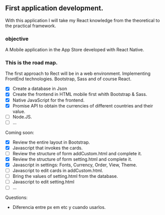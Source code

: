 ## First application development.

With this application I will take my React knowledge from the theoretical to the practical framework.

### objective

A Mobile application in the App Store developed with React Native.

### This is the road map.

The first approach to Rect will be in a web environment. Implementing FrontEnd technologies. Bootstrap, Sass and of course React.

- [x] Create a database in Json
- [x] Create the frontend in HTML mobile first whith Bootstrap & Sass.
- [x] Native JavaScript for the frontend.
- [x] Promise API to obtain the currencies of different countries and their value.
- [ ] Node.JS.
- [ ] ...

Coming soon:

- [x] Review the entire layout in Bootstrap.
- [x] Javascript that invokes the cards.
- [ ] Review the structure of form addCustom.html and complete it.
- [x] Review the structure of form setting.html and complete it.
- [x] Javascript in settings: Fonts, Currency, Order, View, Theme.
- [ ] Javascript to edit cards in addCustom.html.
- [ ] Bring the values of setting.html from the database.
- [ ] Javascript to edit setting.html
- [ ] ...

Questions:

- Diferencia entre px em etc y cuando usarlos.
